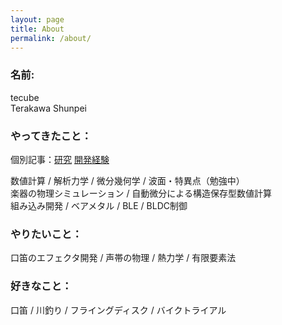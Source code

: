 ```yaml
---
layout: page
title: About
permalink: /about/
---
```


### 名前:  
tecube  
Terakawa Shunpei

### やってきたこと：
個別記事：[研究](/research/) [開発経験](/experience/)

数値計算 / 解析力学 / 微分幾何学 / 波面・特異点（勉強中）  
楽器の物理シミュレーション / 自動微分による構造保存型数値計算  
組み込み開発 / ベアメタル / BLE / BLDC制御  


### やりたいこと：
口笛のエフェクタ開発 / 声帯の物理 / 熱力学 / 有限要素法


### 好きなこと：
口笛 / 川釣り / フライングディスク / バイクトライアル
